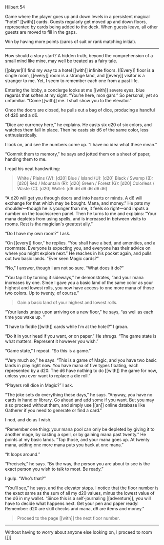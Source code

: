 Hilbert 54  
  
Game where the player goes up and down levels in a persistent magical "hotel" [[with]] cards. Guests regularly get moved up and down floors, represented by cards being added to the deck. When guests leave, all other guests are moved to fill in the gaps.  
  
Win by having more points (cards of suit or rank matching initial).

* * *

How should a story start? A hidden truth, beyond the comprehension of a small mind like mine, may well be treated as a fairy tale.

[[player|I]] find my way to a hotel [[with]] infinite floors. [[Every]] floor is a single room, [[every]] room is a strange land, and [[every]] visitor is a stranger to me. Yet, I seem to remember each one from a past life.

Entering the lobby, a concierge looks at me [[with]] severe eyes, blue regards that soften at my sight. “You’re here, mon gars.” So personal, yet so unfamiliar. “Come [[with]] me. I shall show you to the elevator.”

Once the doors are closed, he pulls out a bag of dice, producing a handful of d20 and a d6.

“Dice are currency here,” he explains. He casts six d20 of six colors, and watches them fall in place. Then he casts six d6 of the same color, less enthusiastically.

I look on, and see the numbers come up. “I have no idea what these mean.”

“Commit them to memory,” he says and jotted them on a sheet of paper, handing them to me. 

I read his neat handwriting:

> White / Plains (W): [d20]
> Blue / Island (U): [d20]
> Black / Swamp (B): [d20]
> Red / Mountain (R): [d20]
> Green / Forest (G): [d20]
> Colorless / Waste (C): [d20]
> Wallet: [d6 d6 d6 d6 d6 d6]

“A d20 will get you through doors and into hearts or minds. A d6 will exchange for that which may be bought. Mana, and money.” He pats my shoulder—though he is younger than me, it feels so right—and inputs a number on the touchscreen panel. Then he turns to me and explains: “Your mana depletes from using spells, and is increased in between visits to rooms. Rest is the magician's greatest ally.”

“Do I have my own room?” I ask.

“On [[every]] floor,” he replies. “You shall have a bed, and amenities, and a roommate. Everyone is expecting you, and everyone has their advice on where you might explore next.” He reaches in his pocket again, and pulls out two basic lands. “Ever seen Magic cards?”

“No,” I answer, though I am not so sure. “What does it do?”

“You tap it by turning it sideways,” he demonstrates, “and your mana increases by one. Since I gave you a basic land of the same color as your highest and lowest rolls, you now have access to one more mana of those two colors. Up to twenty, of course.”

> Gain a basic land of your highest and lowest rolls.

“Your lands untap upon arriving on a new floor,” he says, “as well as each time you wake up. ”

“I have to fiddle [[with]] cards while I’m at the hotel?” I groan.

“Do it in your head if you want, or on paper.” He shrugs. “The game state is what matters. Represent it however you wish.”

“Game state,” I repeat. “So this is a game.”

“Very much so,” he says. “This is a game of Magic, and you have two basic lands in play right now. You have mana of five types floating, each represented by a d20. The d6 have nothing to do [[with]] the game for now, unless you ever want to replace a die roll.”

“Players roll dice in Magic?” I ask.

“The joke sets do everything these days,” he says. “Anyway, you have no cards in hand or library. Go ahead and add some if you want. But you may also proceed without them, and simply use [[an]] online database like Gatherer if you need to generate or find a card.”

I nod, and do as I wish.

“Remember one thing: your mana pool can only be depleted by giving it to another mage, by casting a spell, or by gaining mana past twenty.” He points at my basic lands. “Tap those, and your mana goes up. At twenty mana, adding one more mana puts you back at one mana.”

“It loops around.”

“Precisely,” he says. “By the way, the person you are about to see is the exact person you wish to talk to most. Be ready.”

I gulp. “Who’s that?”

“You‘ll see,” he says, and the elevator stops. I notice that the floor number is the exact same as the sum of all my d20 values, minus the lowest value of the d6 in my wallet. “Since this is a self-journaling [[adventure]], you will have to decide what happens next. Get your pen and paper ready! Remember: d20 are skill checks and mana, d6 are items and money.”

> Proceed to the page [[with]] the next floor number.

- - - 
Without having to worry about anyone else looking on, I proceed to room [[]]